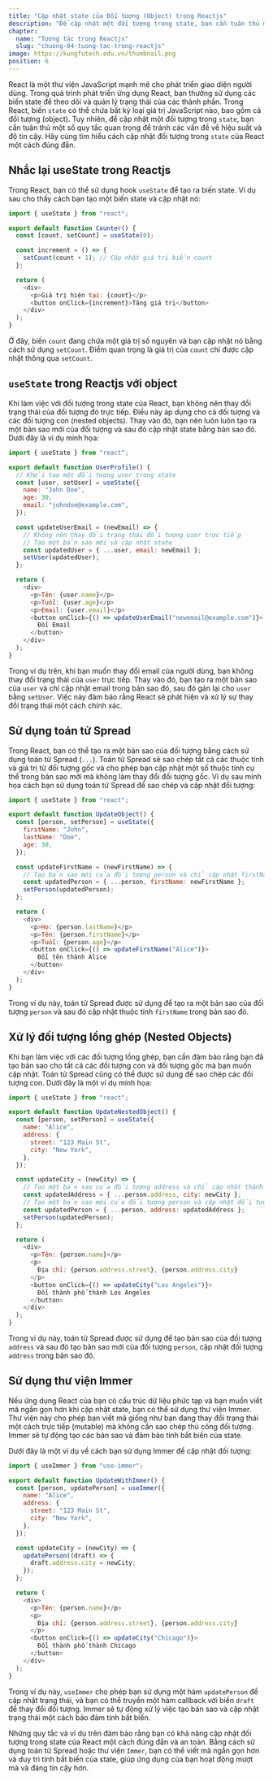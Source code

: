 ```yaml
---
title: "Cập nhật state của Đối tượng (Object) trong Reactjs"
description: "Để cập nhật một đối tượng trong state, bạn cần tuân thủ một số quy tắc quan trọng để tránh các vấn đề về hiệu suất và độ tin cậy. Hãy cùng tìm hiểu cách cập nhật đối tượng trong state của React một cách đúng đắn"
chapter:
  name: "Tương tác trong Reactjs"
  slug: "chuong-04-tuong-tac-trong-reactjs"
image: https://kungfutech.edu.vn/thumbnail.png
position: 6
---
```


React là một thư viện JavaScript mạnh mẽ cho phát triển giao diện người dùng. Trong quá trình phát triển ứng dụng React, bạn thường sử dụng các biến state để theo dõi và quản lý trạng thái của các thành phần. Trong React, biến `state` có thể chứa bất kỳ loại giá trị JavaScript nào, bao gồm cả đối tượng (object). Tuy nhiên, để cập nhật một đối tượng trong `state`, bạn cần tuân thủ một số quy tắc quan trọng để tránh các vấn đề về hiệu suất và độ tin cậy. Hãy cùng tìm hiểu cách cập nhật đối tượng trong `state` của React một cách đúng đắn.

## Nhắc lại useState trong Reactjs

Trong React, bạn có thể sử dụng hook `useState` để tạo ra biến state. Ví dụ sau cho thấy cách bạn tạo một biến state và cập nhật nó:

```javascript
import { useState } from "react";

export default function Counter() {
  const [count, setCount] = useState(0);

  const increment = () => {
    setCount(count + 1); // Cập nhật giá trị biến count
  };

  return (
    <div>
      <p>Giá trị hiện tại: {count}</p>
      <button onClick={increment}>Tăng giá trị</button>
    </div>
  );
}
```

Ở đây, biến `count` đang chứa một giá trị số nguyên và bạn cập nhật nó bằng cách sử dụng `setCount`. Điểm quan trọng là giá trị của `count` chỉ được cập nhật thông qua `setCount`.

## `useState` trong Reactjs với object

Khi làm việc với đối tượng trong state của React, bạn không nên thay đổi trạng thái của đối tượng đó trực tiếp. Điều này áp dụng cho cả đối tượng và các đối tượng con (nested objects). Thay vào đó, bạn nên luôn luôn tạo ra một bản sao mới của đối tượng và sau đó cập nhật state bằng bản sao đó. Dưới đây là ví dụ minh họa:

```javascript
import { useState } from "react";

export default function UserProfile() {
  // Khởi tạo một đối tượng user trong state
  const [user, setUser] = useState({
    name: "John Doe",
    age: 30,
    email: "johndoe@example.com",
  });

  const updateUserEmail = (newEmail) => {
    // Không nên thay đổi trạng thái đối tượng user trực tiếp
    // Tạo một bản sao mới và cập nhật state
    const updatedUser = { ...user, email: newEmail };
    setUser(updatedUser);
  };

  return (
    <div>
      <p>Tên: {user.name}</p>
      <p>Tuổi: {user.age}</p>
      <p>Email: {user.email}</p>
      <button onClick={() => updateUserEmail("newemail@example.com")}>
        Đổi Email
      </button>
    </div>
  );
}
```

Trong ví dụ trên, khi bạn muốn thay đổi email của người dùng, bạn không thay đổi trạng thái của `user` trực tiếp. Thay vào đó, bạn tạo ra một bản sao của `user` và chỉ cập nhật email trong bản sao đó, sau đó gán lại cho `user` bằng `setUser`. Việc này đảm bảo rằng React sẽ phát hiện và xử lý sự thay đổi trạng thái một cách chính xác.

## Sử dụng toán tử Spread

Trong React, bạn có thể tạo ra một bản sao của đối tượng bằng cách sử dụng toán tử Spread (`...`). Toán tử Spread sẽ sao chép tất cả các thuộc tính và giá trị từ đối tượng gốc và cho phép bạn cập nhật một số thuộc tính cụ thể trong bản sao mới mà không làm thay đổi đối tượng gốc. Ví dụ sau minh họa cách bạn sử dụng toán tử Spread để sao chép và cập nhật đối tượng:

```javascript
import { useState } from "react";

export default function UpdateObject() {
  const [person, setPerson] = useState({
    firstName: "John",
    lastName: "Doe",
    age: 30,
  });

  const updateFirstName = (newFirstName) => {
    // Tạo bản sao mới của đối tượng person và chỉ cập nhật firstName
    const updatedPerson = { ...person, firstName: newFirstName };
    setPerson(updatedPerson);
  };

  return (
    <div>
      <p>Họ: {person.lastName}</p>
      <p>Tên: {person.firstName}</p>
      <p>Tuổi: {person.age}</p>
      <button onClick={() => updateFirstName("Alice")}>
        Đổi tên thành Alice
      </button>
    </div>
  );
}
```

Trong ví dụ này, toán tử Spread được sử dụng để tạo ra một bản sao của đối tượng `person` và sau đó cập nhật thuộc tính `firstName` trong bản sao đó.

## Xử lý đối tượng lồng ghép (Nested Objects)

Khi bạn làm việc với các đối tượng lồng ghép, bạn cần đảm bảo rằng bạn đã tạo bản sao cho tất cả các đối tượng con và đối tượng gốc mà bạn muốn cập nhật. Toán tử Spread cũng có thể được sử dụng để sao chép các đối tượng con. Dưới đây là một ví dụ minh họa:

```javascript
import { useState } from "react";

export default function UpdateNestedObject() {
  const [person, setPerson] = useState({
    name: "Alice",
    address: {
      street: "123 Main St",
      city: "New York",
    },
  });

  const updateCity = (newCity) => {
    // Tạo một bản sao của đối tượng address và chỉ cập nhật thành phố
    const updatedAddress = { ...person.address, city: newCity };
    // Tạo một bản sao mới của đối tượng person và cập nhật đối tượng address
    const updatedPerson = { ...person, address: updatedAddress };
    setPerson(updatedPerson);
  };

  return (
    <div>
      <p>Tên: {person.name}</p>
      <p>
        Địa chỉ: {person.address.street}, {person.address.city}
      </p>
      <button onClick={() => updateCity("Los Angeles")}>
        Đổi thành phố thành Los Angeles
      </button>
    </div>
  );
}
```

Trong ví dụ này, toán tử Spread được sử dụng để tạo bản sao của đối tượng `address` và sau đó tạo bản sao mới của đối tượng `person`, cập nhật đối tượng `address` trong bản sao đó.

## Sử dụng thư viện Immer

Nếu ứng dụng React của bạn có cấu trúc dữ liệu phức tạp và bạn muốn viết mã ngắn gọn hơn khi cập nhật state, bạn có thể sử dụng thư viện Immer. Thư viện này cho phép bạn viết mã giống như bạn đang thay đổi trạng thái một cách trực tiếp (mutable) mà không cần sao chép thủ công đối tượng. Immer sẽ tự động tạo các bản sao và đảm bảo tính bất biến của state.

Dưới đây là một ví dụ về cách bạn sử dụng Immer để cập nhật đối tượng:

```javascript
import { useImmer } from "use-immer";

export default function UpdateWithImmer() {
  const [person, updatePerson] = useImmer({
    name: "Alice",
    address: {
      street: "123 Main St",
      city: "New York",
    },
  });

  const updateCity = (newCity) => {
    updatePerson((draft) => {
      draft.address.city = newCity;
    });
  };

  return (
    <div>
      <p>Tên: {person.name}</p>
      <p>
        Địa chỉ: {person.address.street}, {person.address.city}
      </p>
      <button onClick={() => updateCity("Chicago")}>
        Đổi thành phố thành Chicago
      </button>
    </div>
  );
}
```

Trong ví dụ này, `useImmer` cho phép bạn sử dụng một hàm `updatePerson` để cập nhật trạng thái, và bạn có thể truyền một hàm callback với biến `draft` để thay đổi đối tượng. Immer sẽ tự động xử lý việc tạo bản sao và cập nhật trạng thái một cách bảo đảm tính bất biến.

Những quy tắc và ví dụ trên đảm bảo rằng bạn có khả năng cập nhật đối tượng trong state của React một cách đúng đắn và an toàn. Bằng cách sử dụng toán tử Spread hoặc thư viện `Immer`, bạn có thể viết mã ngắn gọn hơn và duy trì tính bất biến của state, giúp ứng dụng của bạn hoạt động mượt mà và đáng tin cậy hơn.
